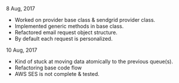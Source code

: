 8 Aug, 2017

* Worked on provider base class & sendgrid provider class.
* Implemented generic methods in base class.
* Refactored email request object structure.
* By default each request is personalized. 

10 Aug, 2017

* Kind of stuck at moving data atomically to the previous queue(s).
* Refactoring base code flow
* AWS SES is not complete & tested.